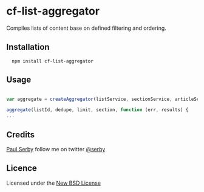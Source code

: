 # cf-list-aggregator

Compiles lists of content base on defined filtering and ordering.

## Installation

      npm install cf-list-aggregator

## Usage

```js

var aggregate = createAggregator(listService, sectionService, articleService, { logger: logger })

aggregate(listId, dedupe, limit, section, function (err, results) {
...

```

## Credits
[Paul Serby](https://github.com/serby/) follow me on twitter [@serby](http://twitter.com/serby)

## Licence
Licensed under the [New BSD License](http://opensource.org/licenses/bsd-license.php)